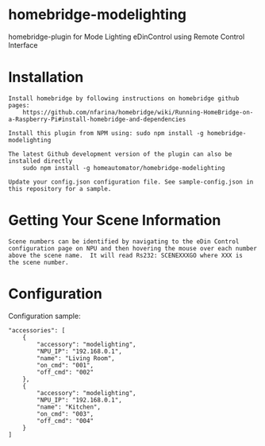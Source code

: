 # homebridge-modelighting
homebridge-plugin for Mode Lighting eDinControl using Remote Control Interface

# Installation

    Install homebridge by following instructions on homebridge github pages:
		https://github.com/nfarina/homebridge/wiki/Running-HomeBridge-on-a-Raspberry-Pi#install-homebridge-and-dependencies

	Install this plugin from NPM using: sudo npm install -g homebridge-modelighting
	
	The latest Github development version of the plugin can also be installed directly
		sudo npm install -g homeautomator/homebridge-modelighting
	
    Update your config.json configuration file. See sample-config.json in
	this repository for a sample.

# Getting Your Scene Information
	Scene numbers can be identified by navigating to the eDin Control
	configuration page on NPU and then hovering the mouse over each number
	above the scene name.  It will read Rs232: SCENEXXXGO where XXX is
	the scene number.

# Configuration

Configuration sample:

	"accessories": [
		{
			"accessory": "modelighting",
			"NPU_IP": "192.168.0.1",
			"name": "Living Room",
			"on_cmd": "001",
			"off_cmd": "002"
		},
		{
			"accessory": "modelighting",
			"NPU_IP": "192.168.0.1",
			"name": "Kitchen",
			"on_cmd": "003",
			"off_cmd": "004"
		}
	]